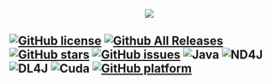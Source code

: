 <div align="center">
<img src="https://i.imgur.com/W1iyehs.png">
</div>

[![GitHub license](https://img.shields.io/github/license/liashchynskyi/neuronix.svg)](https://github.com/liashchynskyi/neuronix/blob/master/LICENSE) [![Github All Releases](https://img.shields.io/github/downloads/liashchynskyi/neuronix/total.svg)](https://github.com/liashchynskyi/neuronix) [![GitHub stars](https://img.shields.io/github/stars/liashchynskyi/neuronix.svg)](https://github.com/liashchynskyi/neuronix/stargazers) [![GitHub issues](https://img.shields.io/github/issues/liashchynskyi/neuronix.svg)](https://github.com/liashchynskyi/neuronix/issues) 
![Java](https://img.shields.io/badge/java-v1.8-lightgrey.svg) ![ND4J](https://img.shields.io/badge/nd4j-v0.9.1-red.svg) ![DL4J](https://img.shields.io/badge/dl4j-v0.9.1-yellow.svg) ![Cuda](https://img.shields.io/badge/cuda-v8.0-blue.svg) [![GitHub platform](https://img.shields.io/badge/platform-win64-yellowgreen.svg)]()
---
